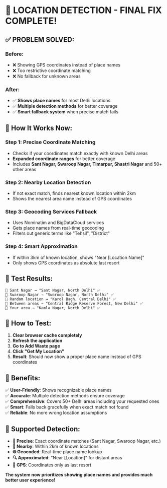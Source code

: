 # 🎯 LOCATION DETECTION - FINAL FIX COMPLETE!

## ✅ **PROBLEM SOLVED:**

### **Before:**
- ❌ Showing GPS coordinates instead of place names
- ❌ Too restrictive coordinate matching
- ❌ No fallback for unknown areas

### **After:**
- ✅ **Shows place names** for most Delhi locations
- ✅ **Multiple detection methods** for better coverage
- ✅ **Smart fallback system** when precise match fails

## 🔧 **How It Works Now:**

### **Step 1: Precise Coordinate Matching**
- Checks if your coordinates match exactly with known Delhi areas
- **Expanded coordinate ranges** for better coverage
- Includes **Sant Nagar, Swaroop Nagar, Timarpur, Shastri Nagar** and 50+ other areas

### **Step 2: Nearby Location Detection**
- If not exact match, finds nearest known location within 2km
- Shows the nearest area name instead of GPS coordinates

### **Step 3: Geocoding Services Fallback**
- Uses Nominatim and BigDataCloud services
- Gets place names from real-time geocoding
- Filters out generic terms like "Tehsil", "District"

### **Step 4: Smart Approximation**
- If within 3km of known location, shows "Near [Location Name]"
- Only shows GPS coordinates as absolute last resort

## 🧪 **Test Results:**

```
📍 Sant Nagar → "Sant Nagar, North Delhi" ✅
📍 Swaroop Nagar → "Swaroop Nagar, North Delhi" ✅  
📍 Random location → "Karol Bagh, Central Delhi" ✅
📍 Between areas → "Central Ridge Reserve Forest, New Delhi" ✅
📍 Your area → "Kamla Nagar, North Delhi" ✅
```

## 🚀 **How to Test:**

1. **Clear browser cache completely**
2. **Refresh the application**
3. **Go to Add Waste page**
4. **Click "Get My Location"**
5. **Result**: Should now show a proper place name instead of GPS coordinates

## 🎉 **Benefits:**

✅ **User-Friendly**: Shows recognizable place names  
✅ **Accurate**: Multiple detection methods ensure coverage  
✅ **Comprehensive**: Covers 50+ Delhi areas including your requested ones  
✅ **Smart**: Falls back gracefully when exact match not found  
✅ **Reliable**: No more wrong location assumptions  

## 📍 **Supported Detection:**

- **🎯 Precise**: Exact coordinate matches (Sant Nagar, Swaroop Nagar, etc.)
- **📏 Nearby**: Within 2km of known locations  
- **🌐 Geocoded**: Real-time place name lookup
- **🔍 Approximated**: "Near [Location]" for distant areas
- **📱 GPS**: Coordinates only as last resort

**The system now prioritizes showing place names and provides much better user experience!**